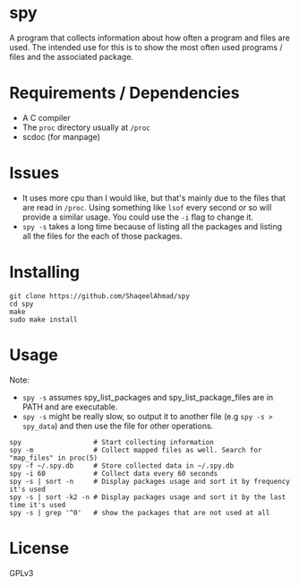 # spy

A program that collects information about how often a program and files are used.
The intended use for this is to show the most often used programs / files and
the associated package.

# Requirements / Dependencies
- A C compiler
- The `proc` directory usually at `/proc`
- scdoc (for manpage)

# Issues
- It uses more cpu than I would like, but that's mainly due to the files that
  are read in `/proc`. Using something like `lsof` every second or so will
  provide a similar usage. You could use the `-i` flag to change it.
- `spy -s` takes a long time because of listing all the packages and listing
  all the files for the each of those packages.

# Installing

```
git clone https://github.com/ShaqeelAhmad/spy
cd spy
make
sudo make install
```

# Usage

Note:
* `spy -s` assumes spy_list_packages and spy_list_package_files are in PATH
  and are executable.
* `spy -s` might be really slow, so output it to another file
  (e.g `spy -s > spy_data`) and then use the file for other operations.

```
spy                  # Start collecting information
spy -m               # Collect mapped files as well. Search for "map_files" in proc(5)
spy -f ~/.spy.db     # Store collected data in ~/.spy.db
spy -i 60            # Collect data every 60 seconds
spy -s | sort -n     # Display packages usage and sort it by frequency it's used
spy -s | sort -k2 -n # Display packages usage and sort it by the last time it's used
spy -s | grep '^0'   # show the packages that are not used at all
```


# License

GPLv3
